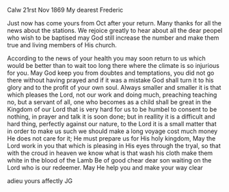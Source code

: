  Calw 21rst Nov 1869
My dearest Frederic

Just now has come yours from Oct after your return. Many thanks for all the news about the stations. We rejoice greatly to hear about all the dear peopel who wish to be baptised may God still increase the number and make them true and living members of His church.

According to the news of your health you may soon return to us which would be better than to wait too long there where the climate is so injurious for you. May God keep you from doubtes and temptations, you did not go there without having prayed and if it was a mistake God shall turn it to his glory and to the profit of your own soul. Always smaller and smaller it is that which pleases the Lord, not our work and doing much, preaching teaching no, but a servant of all, one who becomes as a child shall be great in the Kingdom of our Lord that is very hard for us to be humbel to consent to be nothing, in prayer and talk it is soon done; but in reallity it is a difficult and hard thing, perfectly against our nature, to the Lord it is a small matter that in order to make us such we should make a long voyage cost much money He does not care for it; He must prepare us for His holy kingdom, May the Lord work in you that which is pleasing in His eyes through the tryal, so that with the croud in heaven we know what is that wash his cloth make them white in the blood of the Lamb Be of good chear dear son waiting on the Lord who is our redeemer. May He help you and make your way clear

 adieu yours affectly
 JG
